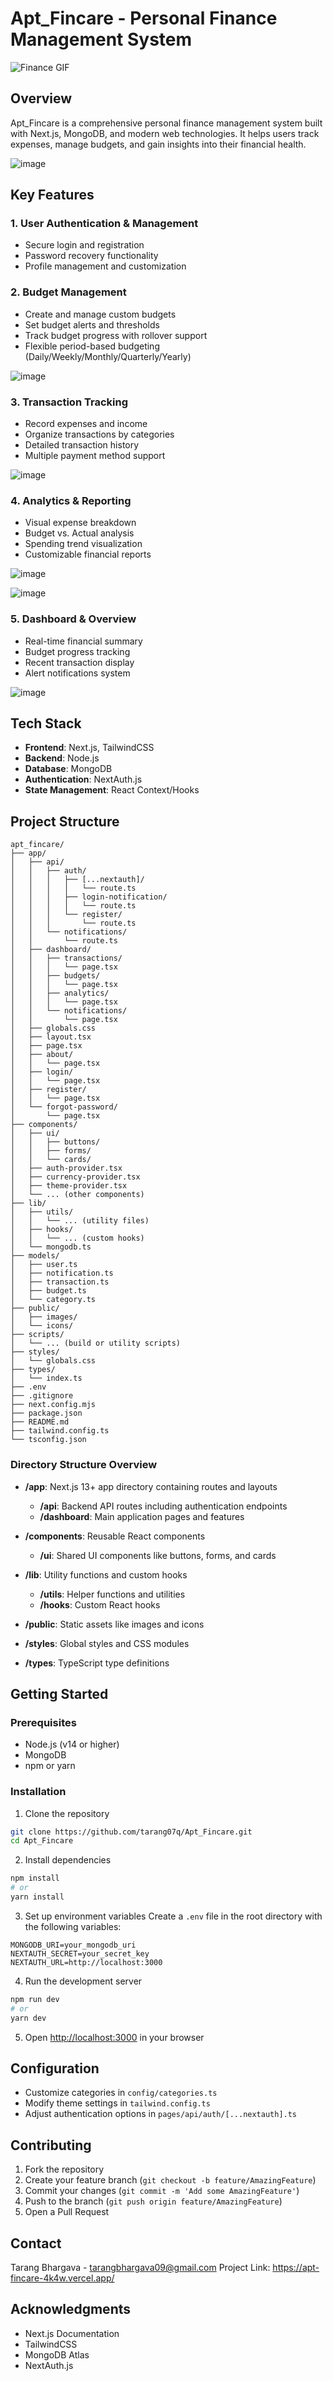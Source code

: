 # Apt_Fincare - Personal Finance Management System

![Finance GIF](https://media.giphy.com/media/v1.Y2lkPTc5MGI3NjExNjBlZWt5dW5rNTFuNHY5aG9vdzJxYTdkeTV3emhhOTNjc3dndnJmayZlcD12MV9naWZzX3NlYXJjaCZjdD1n/3o7btPCcdNniyf0ArS/giphy.gif)

## Overview
Apt_Fincare is a comprehensive personal finance management system built with Next.js, MongoDB, and modern web technologies. It helps users track expenses, manage budgets, and gain insights into their financial health.


![image](https://github.com/user-attachments/assets/cd8bf841-cfe4-4beb-bd84-0e74aea3bccb)


## Key Features

### 1. User Authentication & Management
- Secure login and registration
- Password recovery functionality
- Profile management and customization



### 2. Budget Management
- Create and manage custom budgets
- Set budget alerts and thresholds
- Track budget progress with rollover support
- Flexible period-based budgeting (Daily/Weekly/Monthly/Quarterly/Yearly)

![image](https://github.com/user-attachments/assets/ff7229ef-7c9d-4d2c-bd91-e603ac4a9fcf)


### 3. Transaction Tracking
- Record expenses and income
- Organize transactions by categories
- Detailed transaction history
- Multiple payment method support
  
![image](https://github.com/user-attachments/assets/94a55e2f-4b5e-4b73-82aa-80f33cabba32)



### 4. Analytics & Reporting
- Visual expense breakdown
- Budget vs. Actual analysis
- Spending trend visualization
- Customizable financial reports

![image](https://github.com/user-attachments/assets/eccdd1df-2584-436c-ba50-3d29fa694296)

![image](https://github.com/user-attachments/assets/91d37083-7ddb-42fe-90c8-524680d8f176)


### 5. Dashboard & Overview
- Real-time financial summary
- Budget progress tracking
- Recent transaction display
- Alert notifications system

![image](https://github.com/user-attachments/assets/f30615b5-94ee-4dab-831a-1fbcae1a2166)


## Tech Stack
- **Frontend**: Next.js, TailwindCSS
- **Backend**: Node.js
- **Database**: MongoDB
- **Authentication**: NextAuth.js
- **State Management**: React Context/Hooks

## Project Structure
```
apt_fincare/
├── app/
│   ├── api/
│   │   ├── auth/
│   │   │   ├── [...nextauth]/
│   │   │   │   └── route.ts
│   │   │   ├── login-notification/
│   │   │   │   └── route.ts
│   │   │   └── register/
│   │   │       └── route.ts
│   │   └── notifications/
│   │       └── route.ts
│   ├── dashboard/
│   │   ├── transactions/
│   │   │   └── page.tsx
│   │   ├── budgets/
│   │   │   └── page.tsx
│   │   ├── analytics/
│   │   │   └── page.tsx
│   │   └── notifications/
│   │       └── page.tsx
│   ├── globals.css
│   ├── layout.tsx
│   ├── page.tsx
│   ├── about/
│   │   └── page.tsx
│   ├── login/
│   │   └── page.tsx
│   ├── register/
│   │   └── page.tsx
│   └── forgot-password/
│       └── page.tsx
├── components/
│   ├── ui/
│   │   ├── buttons/
│   │   ├── forms/
│   │   └── cards/
│   ├── auth-provider.tsx
│   ├── currency-provider.tsx
│   ├── theme-provider.tsx
│   └── ... (other components)
├── lib/
│   ├── utils/
│   │   └── ... (utility files)
│   ├── hooks/
│   │   └── ... (custom hooks)
│   └── mongodb.ts
├── models/
│   ├── user.ts
│   ├── notification.ts
│   ├── transaction.ts
│   ├── budget.ts
│   └── category.ts
├── public/
│   ├── images/
│   └── icons/
├── scripts/
│   └── ... (build or utility scripts)
├── styles/
│   └── globals.css
├── types/
│   └── index.ts
├── .env
├── .gitignore
├── next.config.mjs
├── package.json
├── README.md
├── tailwind.config.ts
└── tsconfig.json
```

### Directory Structure Overview

- **/app**: Next.js 13+ app directory containing routes and layouts
  - **/api**: Backend API routes including authentication endpoints
  - **/dashboard**: Main application pages and features
  
- **/components**: Reusable React components
  - **/ui**: Shared UI components like buttons, forms, and cards
  
- **/lib**: Utility functions and custom hooks
  - **/utils**: Helper functions and utilities
  - **/hooks**: Custom React hooks
  
- **/public**: Static assets like images and icons
  
- **/styles**: Global styles and CSS modules
  
- **/types**: TypeScript type definitions

## Getting Started

### Prerequisites
- Node.js (v14 or higher)
- MongoDB
- npm or yarn

### Installation

1. Clone the repository
```bash
git clone https://github.com/tarang07q/Apt_Fincare.git
cd Apt_Fincare
```

2. Install dependencies
```bash
npm install
# or
yarn install
```

3. Set up environment variables
Create a `.env` file in the root directory with the following variables:
```env
MONGODB_URI=your_mongodb_uri
NEXTAUTH_SECRET=your_secret_key
NEXTAUTH_URL=http://localhost:3000
```

4. Run the development server
```bash
npm run dev
# or
yarn dev
```

5. Open [http://localhost:3000](http://localhost:3000) in your browser

## Configuration
- Customize categories in `config/categories.ts`
- Modify theme settings in `tailwind.config.ts`
- Adjust authentication options in `pages/api/auth/[...nextauth].ts`

## Contributing
1. Fork the repository
2. Create your feature branch (`git checkout -b feature/AmazingFeature`)
3. Commit your changes (`git commit -m 'Add some AmazingFeature'`)
4. Push to the branch (`git push origin feature/AmazingFeature`)
5. Open a Pull Request


## Contact
Tarang Bhargava - [tarangbhargava09@gmail.com](mailto:tarangbhargava09@gmail.com)
Project Link: https://apt-fincare-4k4w.vercel.app/

## Acknowledgments
- Next.js Documentation
- TailwindCSS
- MongoDB Atlas
- NextAuth.js
